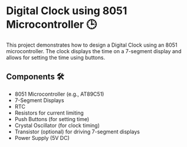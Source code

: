 # Digital Clock using 8051 Microcontroller 🕒

This project demonstrates how to design a Digital Clock using an 8051 microcontroller.
The clock displays the time on a 7-segment display and allows for setting the time using buttons.

## Components 🛠️
- 8051 Microcontroller (e.g., AT89C51)
- 7-Segment Displays 
- RTC 
- Resistors for current limiting
- Push Buttons (for setting time)
- Crystal Oscillator (for clock timing)
- Transistor (optional) for driving 7-segment displays
- Power Supply (5V DC)
